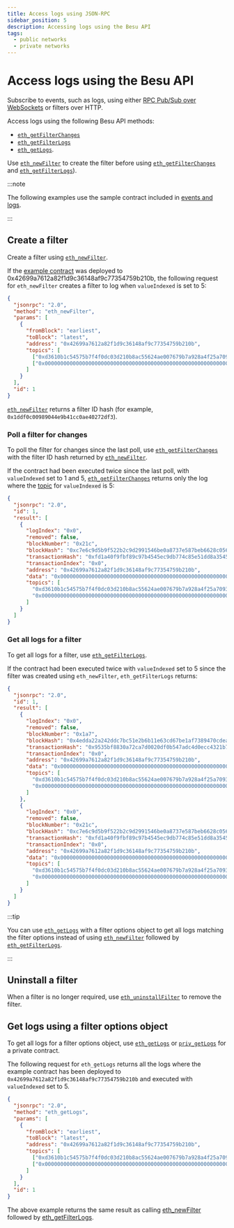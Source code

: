 ```yaml
---
title: Access logs using JSON-RPC
sidebar_position: 5
description: Accessing logs using the Besu API
tags:
  - public networks
  - private networks
---
```


# Access logs using the Besu API

Subscribe to events, such as logs, using either [RPC Pub/Sub over WebSockets](rpc-pubsub.md) or filters over HTTP.

Access logs using the following Besu API methods:

- [`eth_getFilterChanges`](../../reference/api/index.md#eth_getfilterchanges)
- [`eth_getFilterLogs`](../../reference/api/index.md#eth_getfilterlogs)
- [`eth_getLogs`](../../reference/api/index.md#eth_getlogs).

Use [`eth_newFilter`](../../reference/api/index.md#eth_newfilter) to create the filter before using [`eth_getFilterChanges`](../../reference/api/index.md#eth_getfilterchanges) and [`eth_getFilterLogs`](../../reference/api/index.md#eth_getfilterlogs)).

:::note

The following examples use the sample contract included in [events and logs](../../concepts/events-and-logs.md).

:::

## Create a filter

Create a filter using [`eth_newFilter`](../../reference/api/index.md#eth_newfilter).

If the [example contract](../../concepts/events-and-logs.md) was deployed to 0x42699a7612a82f1d9c36148af9c77354759b210b, the following request for `eth_newFilter` creates a filter to log when `valueIndexed` is set to 5:

```json
{
  "jsonrpc": "2.0",
  "method": "eth_newFilter",
  "params": [
    {
      "fromBlock": "earliest",
      "toBlock": "latest",
      "address": "0x42699a7612a82f1d9c36148af9c77354759b210b",
      "topics": [
        ["0xd3610b1c54575b7f4f0dc03d210b8ac55624ae007679b7a928a4f25a709331a8"],
        ["0x0000000000000000000000000000000000000000000000000000000000000005"]
      ]
    }
  ],
  "id": 1
}
```

[`eth_newFilter`](../../reference/api/index.md#eth_newfilter) returns a filter ID hash (for example, `0x1ddf0c00989044e9b41cc0ae40272df3`).

### Poll a filter for changes

To poll the filter for changes since the last poll, use [`eth_getFilterChanges`](../../reference/api/index.md#eth_getfilterchanges) with the filter ID hash returned by [`eth_newFilter`](../../reference/api/index.md#eth_newfilter).

If the contract had been executed twice since the last poll, with `valueIndexed` set to 1 and 5, [`eth_getFilterChanges`](../../reference/api/index.md#eth_getfilterchanges) returns only the log where the [topic](../../concepts/events-and-logs.md#event-parameters) for `valueIndexed` is 5:

```json
{
  "jsonrpc": "2.0",
  "id": 1,
  "result": [
    {
      "logIndex": "0x0",
      "removed": false,
      "blockNumber": "0x21c",
      "blockHash": "0xc7e6c9d5b9f522b2c9d2991546be0a8737e587beb6628c056f3c327a44b45132",
      "transactionHash": "0xfd1a40f9fbf89c97b4545ec9db774c85e51dd8a3545f969418a22f9cb79417c5",
      "transactionIndex": "0x0",
      "address": "0x42699a7612a82f1d9c36148af9c77354759b210b",
      "data": "0x0000000000000000000000000000000000000000000000000000000000000005",
      "topics": [
        "0xd3610b1c54575b7f4f0dc03d210b8ac55624ae007679b7a928a4f25a709331a8",
        "0x0000000000000000000000000000000000000000000000000000000000000005"
      ]
    }
  ]
}
```

### Get all logs for a filter

To get all logs for a filter, use [`eth_getFilterLogs`](../../reference/api/index.md#eth_getfilterlogs).

If the contract had been executed twice with `valueIndexed` set to 5 since the filter was created using `eth_newFilter`, `eth_getFilterLogs` returns:

```json
{
  "jsonrpc": "2.0",
  "id": 1,
  "result": [
    {
      "logIndex": "0x0",
      "removed": false,
      "blockNumber": "0x1a7",
      "blockHash": "0x4edda22a242ddc7bc51e2b6b11e63cd67be1af7389470cdea9c869768ff75d42",
      "transactionHash": "0x9535bf8830a72ca7d0020df0b547adc4d0ecc4321b7d5b5d6beb1eccee5c0afa",
      "transactionIndex": "0x0",
      "address": "0x42699a7612a82f1d9c36148af9c77354759b210b",
      "data": "0x0000000000000000000000000000000000000000000000000000000000000005",
      "topics": [
        "0xd3610b1c54575b7f4f0dc03d210b8ac55624ae007679b7a928a4f25a709331a8",
        "0x0000000000000000000000000000000000000000000000000000000000000005"
      ]
    },
    {
      "logIndex": "0x0",
      "removed": false,
      "blockNumber": "0x21c",
      "blockHash": "0xc7e6c9d5b9f522b2c9d2991546be0a8737e587beb6628c056f3c327a44b45132",
      "transactionHash": "0xfd1a40f9fbf89c97b4545ec9db774c85e51dd8a3545f969418a22f9cb79417c5",
      "transactionIndex": "0x0",
      "address": "0x42699a7612a82f1d9c36148af9c77354759b210b",
      "data": "0x0000000000000000000000000000000000000000000000000000000000000005",
      "topics": [
        "0xd3610b1c54575b7f4f0dc03d210b8ac55624ae007679b7a928a4f25a709331a8",
        "0x0000000000000000000000000000000000000000000000000000000000000005"
      ]
    }
  ]
}
```

:::tip

You can use [`eth_getLogs`](#get-logs-using-a-filter-options-object) with a filter options object to get all logs matching the filter options instead of using [`eth_newFilter`](../../reference/api/index.md#eth_newfilter) followed by [`eth_getFilterLogs`](../../reference/api/index.md#eth_getfilterlogs).

:::

## Uninstall a filter

When a filter is no longer required, use [`eth_uninstallFilter`](../../reference/api/index.md#eth_uninstallfilter) to remove the filter.

## Get logs using a filter options object

To get all logs for a filter options object, use [`eth_getLogs`](../../reference/api/index.md#eth_getlogs) or [`priv_getLogs`](../../../private-networks/reference/api.md#priv_getlogs) for a private contract.

The following request for `eth_getLogs` returns all the logs where the example contract has been deployed to `0x42699a7612a82f1d9c36148af9c77354759b210b` and executed with `valueIndexed` set to 5.

```json
{
  "jsonrpc": "2.0",
  "method": "eth_getLogs",
  "params": [
    {
      "fromBlock": "earliest",
      "toBlock": "latest",
      "address": "0x42699a7612a82f1d9c36148af9c77354759b210b",
      "topics": [
        ["0xd3610b1c54575b7f4f0dc03d210b8ac55624ae007679b7a928a4f25a709331a8"],
        ["0x0000000000000000000000000000000000000000000000000000000000000005"]
      ]
    }
  ],
  "id": 1
}
```

The above example returns the same result as calling [eth_newFilter](#create-a-filter) followed by [eth_getFilterLogs](#get-all-logs-for-a-filter).

